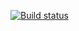 [![Build status](https://ci.appveyor.com/api/projects/status/0cekn03xv131vdpx?svg=true)](https://ci.appveyor.com/project/Dimmidro11/patterns-task1)